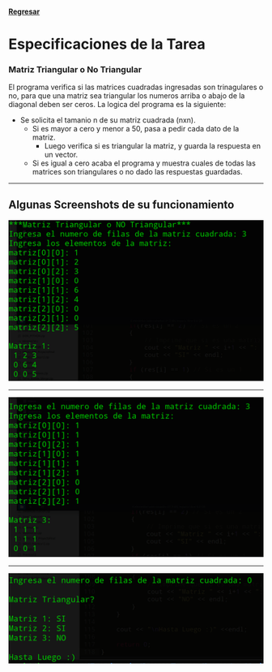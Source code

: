 #### [Regresar](../../README.md)
# Especificaciones de la Tarea
### Matriz Triangular o No Triangular
El programa verifica si las matrices cuadradas ingresadas son trinagulares o no, para que una matriz sea triangular los numeros arriba o abajo de la diagonal deben ser ceros. La logica del programa es la siguiente:

- Se solicita el tamanio n de su matriz cuadrada (nxn).
    + Si es mayor a cero y menor a 50, pasa a pedir cada dato de la matriz.
        * Luego verifica si es triangular la matriz, y guarda la respuesta en un vector.
    + Si es igual a cero acaba el programa y muestra cuales de todas las matrices son triangulares o no dado las respuestas guardadas.

---
## Algunas Screenshots de su funcionamiento
![S2](Screenshots/2.png)

---
![S4](Screenshots/4.png)

---
![S5](Screenshots/5.png)